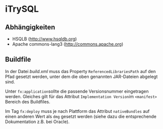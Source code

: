 # iTrySQL

Abhängigkeiten
--------------

- HSQLB (http://www.hsqldb.org)
- Apache commons-lang3 (http://commons.apache.org)

Buildfile
---------

In der Datei _build.xml_ muss das Property `ReferencedLibrariesPath`
auf den Pfad gesetzt werden, unter dem die oben genannten JAR-Dateien abgelegt sind.

Unter `fx:application`sollte die passende Versionsnummer eingetragen werden.
Gleiches gilt für das Attribut `Implementation Version`im `<manifest>` Bereich des Buildfiles.

Im Tag `fx:deploy` muss je nach Plattform das Attribut `nativeBundles` auf einen anderen Wert als `dmg`
gesetzt werden (siehe dazu die entsprechende Dokumentation z.B. bei Oracle).


